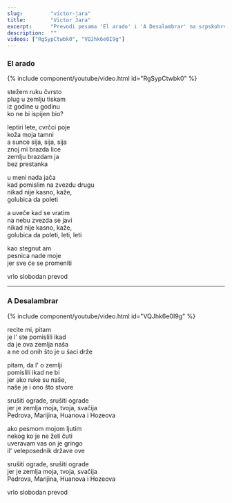 ```yaml
---
slug:         "victor-jara"
title:        "Victor Jara"
excerpt:      "Prevodi pesama 'El arado' i 'A Desalambrar' na srpskohrvatski"
description:  ""
videos: ["RgSypCtwbk0", "VQJhk6e0I9g"]
---
```


### El arado

{% include component/youtube/video.html id="RgSypCtwbk0" %}

stežem ruku čvrsto  
plug u zemlju tiskam  
iz godine u godinu  
ko ne bi ispijen bio?  

leptiri lete, cvrčci poje  
koža moja tamni  
a sunce sija, sija, sija  
znoj mi brazda lice  
zemlju brazdam ja  
bez prestanka  

u meni nada jača  
kad pomislim na zvezdu drugu  
nikad nije kasno, kaže,  
golubica da poleti  

a uveče kad se vratim  
na nebu zvezda se javi  
nikad nije kasno, kaže,  
golubica da poleti, leti, leti  

kao stegnut am  
pesnica nade moje  
jer sve će se promeniti  

<span class="caption text-muted pull-right">vrlo slobodan prevod</span>

***

### A Desalambrar

{% include component/youtube/video.html id="VQJhk6e0I9g" %}

recite mi, pitam  
je l' ste pomislili ikad  
da je ova zemlja naša  
a ne od onih što je u šaci drže  

pitam, da l' o zemlji  
pomislili ikad ne bi  
jer ako ruke su naše,  
naše je i ono što stvore  

srušiti ograde, srušiti ograde  
jer je zemlja moja, tvoja, svačija  
Pedrova, Marijina, Huanova i Hozeova  

ako pesmom mojom ljutim  
nekog ko je ne želi čuti  
uveravam vas on je gringo  
il' veleposednik države ove  

srušiti ograde, srušiti ograde  
jer je zemlja moja, tvoja, svačija  
Pedrova, Marijina, Huanova i Hozeova  

<span class="caption text-muted pull-right">vrlo slobodan prevod</span>